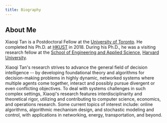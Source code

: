 ```yaml
---
title: Biography
---
```


## About Me

Xiaoqi Tan is a Postdoctoral Fellow at the [University of Toronto](https://www.utoronto.ca/). He completed his Ph.D. at [HKUST](https://hkust.edu.hk/) in 2018. During his Ph.D., he was a visiting research fellow at the [School of Engineering and Applied Science](https://www.seas.harvard.edu/), [Harvard University](https://harvard.edu).

Xiaoqi Tan's research strives to advance the general field of decision intelligence -- by developing foundational theory and algorithms for decision-making problems in highly dynamic,  networked systems where multiple agents come together, interact and possibly pursue divergent or even conflicting objectives.  To deal with systems challenges in such complex settings, Xiaoqi's research features interdisciplinarity and theoretical rigor, utilizing and contributing to computer science, economics, and operations research. Some current topics of interest include: online algorithms, algorithmic mechanism design, and stochastic modeling and control, with applications in networking, energy, transportation, and beyond.